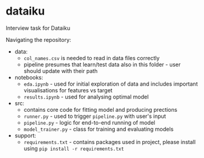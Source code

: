 # dataiku
Interview task for Dataiku

Navigating the repository:
- data:
  - `col_names.csv` is needed to read in data files correctly
  - pipeline presumes that learn/test data also in this folder - user should update with their path
- notebooks:
  - `eda.ipynb` - used for initial exploration of data and includes important visualisations for features vs target
  - `results.ipynb` - used for analysing optimal model
- src:
  - contains core code for fitting model and producing prections
  - `runner.py` - used to trigger `pipeline.py` with user's input
  - `pipeline.py` - logic for end-to-end running of model
  - `model_trainer.py` - class for training and evaluating models
- support:
  - `requirements.txt` - contains packages used in project, please install using `pip install -r requirements.txt`
 
